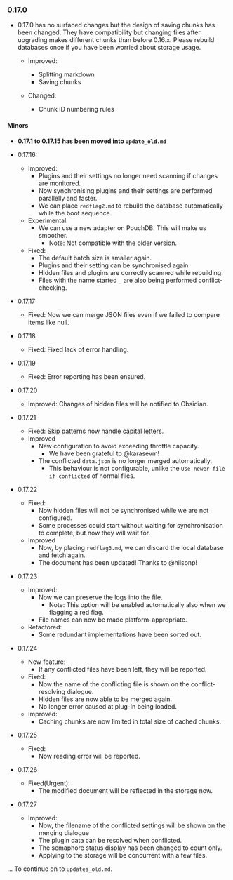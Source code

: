 ### 0.17.0
- 0.17.0 has no surfaced changes but the design of saving chunks has been changed. They have compatibility but changing files after upgrading makes different chunks than before 0.16.x.
  Please rebuild databases once if you have been worried about storage usage.

  - Improved:
    - Splitting markdown
    - Saving chunks

  - Changed:
    - Chunk ID numbering rules

#### Minors
- __0.17.1 to 0.17.15 has been moved into `update_old.md`__

- 0.17.16:
  - Improved:
    - Plugins and their settings no longer need scanning if changes are monitored.
    - Now synchronising plugins and their settings are performed parallelly and faster.
    - We can place `redflag2.md` to rebuild the database automatically while the boot sequence.
  - Experimental:
    - We can use a new adapter on PouchDB. This will make us smoother. 
      - Note: Not compatible with the older version. 
  - Fixed:
    - The default batch size is smaller again.
    - Plugins and their setting can be synchronised again.
    - Hidden files and plugins are correctly scanned while rebuilding.
    - Files with the name started `_` are also being performed conflict-checking.
- 0.17.17
  - Fixed: Now we can merge JSON files even if we failed to compare items like null.
- 0.17.18
  - Fixed: Fixed lack of error handling.
- 0.17.19 
  - Fixed: Error reporting has been ensured.
- 0.17.20
  - Improved: Changes of hidden files will be notified to Obsidian.
- 0.17.21
  - Fixed: Skip patterns now handle capital letters.
  - Improved
    - New configuration to avoid exceeding throttle capacity.
      - We have been grateful to @karasevm!
    - The conflicted `data.json` is no longer merged automatically.
      - This behaviour is not configurable, unlike the `Use newer file if conflicted` of normal files.
- 0.17.22
  - Fixed:
    - Now hidden files will not be synchronised while we are not configured.
    - Some processes could start without waiting for synchronisation to complete, but now they will wait for.
  - Improved
    - Now, by placing `redflag3.md`, we can discard the local database and fetch again.
    - The document has been updated! Thanks to @hilsonp!
- 0.17.23
  - Improved:
    - Now we can preserve the logs into the file.
      - Note: This option will be enabled automatically also when we flagging a red flag.
    - File names can now be made platform-appropriate.
  - Refactored:
    - Some redundant implementations have been sorted out.
- 0.17.24
  - New feature:
    - If any conflicted files have been left, they will be reported.
  - Fixed:
    - Now the name of the conflicting file is shown on the conflict-resolving dialogue.
    - Hidden files are now able to be merged again.
    - No longer error caused at plug-in being loaded.
  - Improved:
    - Caching chunks are now limited in total size of cached chunks.
- 0.17.25
  - Fixed:
    - Now reading error will be reported.
- 0.17.26
  - Fixed(Urgent):
    - The modified document will be reflected in the storage now.
- 0.17.27
  - Improved:
    - Now, the filename of the conflicted settings will be shown on the merging dialogue
    - The plugin data can be resolved when conflicted.
    - The semaphore status display has been changed to count only.
    - Applying to the storage will be concurrent with a few files.

... To continue on to `updates_old.md`.